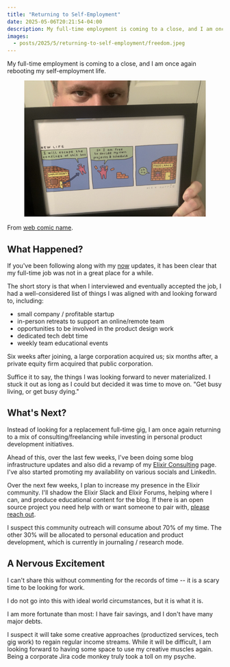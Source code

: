 ```yaml
---
title: "Returning to Self-Employment"
date: 2025-05-06T20:21:54-04:00
description: My full-time employment is coming to a close, and I am once again rebooting my self-employment life.
images:
  - posts/2025/5/returning-to-self-employment/freedom.jpeg
---
```


My full-time employment is coming to a close, and I am once again rebooting my self-employment life.

<figure>
<img src="freedom.jpeg" alt="Mike Zornek holds a framed comic strip titled 'New Life' by Alex Norris. The comic has three panels. In the first panel, a pink character escapes from a brick box labeled 'Employment,' saying, 'I will escape the confines of this box.' In the second panel, the character floats free and says, 'So I am free to decide my own projects & schedule.' In the third panel, the character is now inside a nearly identical brick box labeled 'Freelance' and says, 'oh no.' Mike Zornek is partially visible, with his eyes peeking over the top of the frame." data-action="zoom"/>
</figure>

From [web comic name](https://webcomicname.com/).

## What Happened?

If you've been following along with my [now](/now) updates, it has been clear that my full-time job was not in a great place for a while.

The short story is that when I interviewed and eventually accepted the job, I had a well-considered list of things I was aligned with and looking forward to, including:

- small company / profitable startup
- in-person retreats to support an online/remote team
- opportunities to be involved in the product design work
- dedicated tech debt time
- weekly team educational events

Six weeks after joining, a large corporation acquired us; six months after, a private equity firm acquired that public corporation.

Suffice it to say, the things I was looking forward to never materialized. I stuck it out as long as I could but decided it was time to move on. "Get busy living, or get busy dying."

## What's Next?

Instead of looking for a replacement full-time gig, I am once again returning to a mix of consulting/freelancing while investing in personal product development initiatives.

Ahead of this, over the last few weeks, I've been doing some blog infrastructure updates and also did a revamp of my [Elixir Consulting](/elixir-consulting/) page. I've also started promoting my availability on various socials and LinkedIn.

Over the next few weeks, I plan to increase my presence in the Elixir community. I'll shadow the Elixir Slack and Elixir Forums, helping where I can, and produce educational content for the blog. If there is an open source project you need help with or want someone to pair with, [please reach out](/contact/).

I suspect this community outreach will consume about 70% of my time. The other 30% will be allocated to personal education and product development, which is currently in journaling / research mode.

## A Nervous Excitement

I can't share this without commenting for the records of time -- it is a scary time to be looking for work.

I do not go into this with ideal world circumstances, but it is what it is.

I am more fortunate than most: I have fair savings, and I don't have many major debts.

I suspect it will take some creative approaches (productized services, tech gig work) to regain regular income streams. While it will be difficult, I am looking forward to having some space to use my creative muscles again. Being a corporate Jira code monkey truly took a toll on my psyche.
